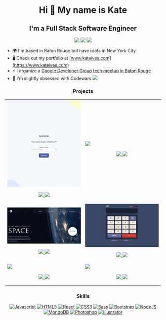 <h1 align="center">Hi 👋 My name is Kate</h1>

<h2 align="center">I'm a Full Stack Software Engineer</h2>

<div align="center">
<a href="https://www.twitter.com/kateivesdev" target="_blank" rel="noreferrer"><img
src="https://img.shields.io/twitter/follow/kateivesdev?logo=twitter&style=for-the-badge&color=ec4899&labelColor=1c1917"
/></a> <a href="https://www.github.com/kateivesdev" target="_blank" rel="noreferrer"><img
src="https://img.shields.io/github/followers/kateivesdev?logo=github&style=for-the-badge&color=ec4899&labelColor=1c1917" /></a>
<a href="https://www.linkedin.com/in/kateivesdev" target="_blank" rel="noreferrer"><img
src="https://img.shields.io/badge/LinkedIn-0077B5?style=for-the-badge&logo=linkedin&logoColor=white" /></a>
</div>


* 🌍  I'm based in Baton Rouge but have roots in New York City 
* 🖥️  Check out my portfolio at [www.kateives.com](https://www.kateives.com)
* ⚡   I organize a [Google Developer Group tech meetup in Baton Rouge](https://gdg.community.dev/gdg-baton-rouge/)
* 🤺  I'm slightly obsessed with Codewars <a href="https://www.codewars.com/users/k8ives" target="_blank" rel="noreferrer"><img src="https://www.codewars.com/users/k8ives/badges/micro"/></a>

<h3 align="center">Projects</h3>

<table>
   <tr>
    <td width="50%">
	 <div><img src="https://github.com/KateIvesDev/quizzical/blob/4249306228c9ee98e6033258f78553f931ed9b24/Quizzical2.gif" /> </div>
     	 <p align="center">
	<a href="https://github.com/KateIvesDev/quizzical" target="_blank">
			<img src="https://img.shields.io/badge/Repo-lightgrey?style=for-the-badge&logo=github"/>
	</a>  
	<a href="https://kateivesdev.github.io/quizzical/" target="_blank">
			<img src="https://img.shields.io/badge/-website-green?style=for-the-badge&color=1c1917"/>
	</a>	
	</p>
    </td>
    <td width="50%">
	<div><img src="https://github.com/KateIvesDev/DevFest-Template/blob/main/src/assets/DevFest_SaveTheDate_01.gif?raw=true") /></div>
        <p align="center">
		<a href="https://github.com/KateIvesDev/DevFest-Template" target="_blank">
				<img src="https://img.shields.io/badge/Repo-lightgrey?style=for-the-badge&logo=github"/>
		</a>  
		<a href="https://www.devfestbr.com/" target="_blank">
				<img src="https://img.shields.io/badge/-website-green?style=for-the-badge&color=1c1917"/>
		</a>	
	</p>
    </td>
  </tr>
  <tr>
    <td width="50%">
	 <div><img src="https://github.com/KateIvesDev/Space-Tourism/blob/29f622f3e08934d5c02fe168050655a10fe5f9ac/space.gif" /> </div>
     	 <p align="center">
	<a href="https://github.com/KateIvesDev/Space-Tourism" target="_blank">
			<img src="https://img.shields.io/badge/Repo-lightgrey?style=for-the-badge&logo=github"/>
	</a>  
	<a href="https://cerulean-tarsier-4703cc.netlify.app/" target="_blank">
			<img src="https://img.shields.io/badge/-website-green?style=for-the-badge&color=1c1917"/>
	</a>	
	</p>
    </td>
    <td width="50%">
	<div><img src="https://github.com/KateIvesDev/CalculatorApp/blob/de9aa1e667882fc63b9dfffa6c402a5648680dec/calculator.gif" /></div>
        <p align="center">
		<a href="https://github.com/KateIvesDev/CalculatorApp" target="_blank">
				<img src="https://img.shields.io/badge/Repo-lightgrey?style=for-the-badge&logo=github"/>
		</a>  
		<a href="https://kateivesdev.github.io/CalculatorApp/" target="_blank">
				<img src="https://img.shields.io/badge/-website-green?style=for-the-badge&color=1c1917"/>
		</a>	
	</p>
    </td>
  </tr>
  <tr>
    <td width="50%">
	 <div><img src="https://user-images.githubusercontent.com/22897756/167861471-b7342707-b001-4a67-918a-0a761c6304ea.png" /> </div>
     	 <p align="center">
	<a href="https://github.com/KateIvesDev/" target="_blank">
			<img src="https://img.shields.io/badge/Repo-lightgrey?style=for-the-badge&logo=github"/>
	</a>  
	<a href="https://hudson-salon.netlify.app/" target="_blank">
			<img src="https://img.shields.io/badge/-website-green?style=for-the-badge&color=1c1917"/>
	</a>	
	</p>
    </td>
    <td width="50%">
	<div><img src="https://user-images.githubusercontent.com/22897756/167862729-19818a58-9e04-4cdb-8b39-23b199533ffb.jpg") /></div>
        <p align="center">
		<a href="https://github.com/KateIvesDev/" target="_blank">
				<img src="https://img.shields.io/badge/Repo-lightgrey?style=for-the-badge&logo=github"/>
		</a>  
		<a href="https://pho-kitchen.netlify.app/" target="_blank">
				<img src="https://img.shields.io/badge/-website-green?style=for-the-badge&color=1c1917"/>
		</a>	
	</p>
    </td>
  </tr>
</table>

<h3 align="center">Skills</h3>
<p align="center">
<a href="https://developer.mozilla.org/en-US/docs/Web/JavaScript" target="_blank" rel="noreferrer"><img src="https://raw.githubusercontent.com/danielcranney/readme-generator/main/public/icons/skills/javascript-colored.svg" width="36" height="36" alt="Javascript" /></a>
<a href="https://developer.mozilla.org/en-US/docs/Glossary/HTML5" target="_blank" rel="noreferrer"><img src="https://raw.githubusercontent.com/danielcranney/readme-generator/main/public/icons/skills/html5-colored.svg" width="36" height="36" alt="HTML5" /></a>
<a href="https://reactjs.org/" target="_blank" rel="noreferrer"><img src="https://raw.githubusercontent.com/danielcranney/readme-generator/main/public/icons/skills/react-colored.svg" width="36" height="36" alt="React" /></a>
<a href="https://www.w3.org/TR/CSS/#css" target="_blank" rel="noreferrer"><img src="https://raw.githubusercontent.com/danielcranney/readme-generator/main/public/icons/skills/css3-colored.svg" width="36" height="36" alt="CSS3" /></a>
<a href="https://sass-lang.com/" target="_blank" rel="noreferrer"><img src="https://raw.githubusercontent.com/danielcranney/readme-generator/main/public/icons/skills/sass-colored.svg" width="36" height="36" alt="Sass" /></a>
<a href="https://getbootstrap.com/" target="_blank" rel="noreferrer"><img src="https://raw.githubusercontent.com/danielcranney/readme-generator/main/public/icons/skills/bootstrap-colored.svg" width="36" height="36" alt="Bootstrap" /></a>
<a href="https://nodejs.org/en/" target="_blank" rel="noreferrer"><img src="https://raw.githubusercontent.com/danielcranney/readme-generator/main/public/icons/skills/nodejs-colored.svg" width="36" height="36" alt="NodeJS" /></a>
<a href="https://www.mongodb.com/" target="_blank" rel="noreferrer"><img src="https://raw.githubusercontent.com/danielcranney/readme-generator/main/public/icons/skills/mongodb-colored.svg" width="36" height="36" alt="MongoDB" /></a>
<a href="https://www.adobe.com/uk/products/photoshop.html" target="_blank" rel="noreferrer"><img src="https://raw.githubusercontent.com/danielcranney/readme-generator/main/public/icons/skills/photoshop-colored.svg" width="36" height="36" alt="Photoshop" /></a>
<a href="adobe.com/uk/products/illustrator.html" target="_blank" rel="noreferrer"><img src="https://raw.githubusercontent.com/danielcranney/readme-generator/main/public/icons/skills/illustrator-colored.svg" width="36" height="36" alt="Illustrator" /></a>
</p>





